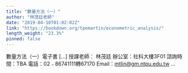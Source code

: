 ```yaml
---
title: "數量方法（一）"
author: "林茂廷老師"
date: "2019-04-10T01:02:02Z"
link: "https://bookdown.org/tpemartin/econometric_analysis/"
length_weight: "23.3%"
pinned: false
---
```


數量方法（一）電子書 [...] 授課老師： 林茂廷
辦公室：社科大樓3F01
諮詢時間：TBA
電話：02﹣86741111轉67170
Email：mtlin@gm.ntpu.edu.tw ...
